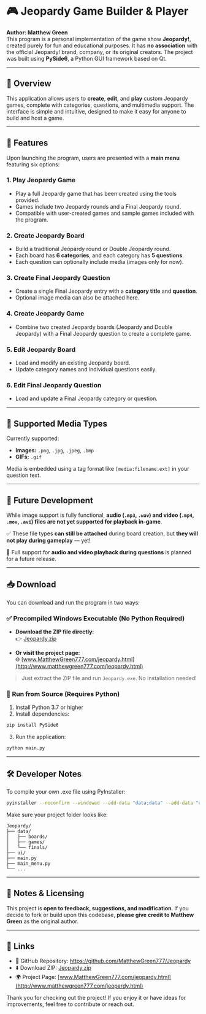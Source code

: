 # 🎮 Jeopardy Game Builder & Player

**Author: Matthew Green**  
This program is a personal implementation of the game show **Jeopardy!**, created purely for fun and educational purposes. It has **no association** with the official Jeopardy! brand, company, or its original creators. The project was built using **PySide6**, a Python GUI framework based on Qt.

---

## 📖 Overview

This application allows users to **create**, **edit**, and **play** custom Jeopardy games, complete with categories, questions, and multimedia support. The interface is simple and intuitive, designed to make it easy for anyone to build and host a game.

---

## 🚀 Features

Upon launching the program, users are presented with a **main menu** featuring six options:

### 1. Play Jeopardy Game
- Play a full Jeopardy game that has been created using the tools provided.
- Games include two Jeopardy rounds and a Final Jeopardy round.
- Compatible with user-created games and sample games included with the program.

### 2. Create Jeopardy Board
- Build a traditional Jeopardy round or Double Jeopardy round.
- Each board has **6 categories**, and each category has **5 questions**.
- Each question can optionally include media (images only for now).

### 3. Create Final Jeopardy Question
- Create a single Final Jeopardy entry with a **category title** and **question**.
- Optional image media can also be attached here.

### 4. Create Jeopardy Game
- Combine two created Jeopardy boards (Jeopardy and Double Jeopardy) with a Final Jeopardy question to create a complete game.

### 5. Edit Jeopardy Board
- Load and modify an existing Jeopardy board.
- Update category names and individual questions easily.

### 6. Edit Final Jeopardy Question
- Load and update a Final Jeopardy category or question.

---

## 📁 Supported Media Types

Currently supported:

- **Images:** `.png`, `.jpg`, `.jpeg`, `.bmp`
- **GIFs:** `.gif`

Media is embedded using a tag format like `[media:filename.ext]` in your question text.

---

## 🔮 Future Development

While image support is fully functional, **audio (`.mp3`, `.wav`) and video (`.mp4`, `.mov`, `.avi`) files are not yet supported for playback in-game**.  

✅ These file types **can still be attached** during board creation, but **they will not play during gameplay** — yet!

🎯 Full support for **audio and video playback during questions** is planned for a future release.

---

## 📥 Download

You can download and run the program in two ways:

### ✅ Precompiled Windows Executable (No Python Required)

- **Download the ZIP file directly:**  
  👉 [Jeopardy.zip](https://github.com/MatthewGreen777/Jeopardy/blob/main/Jeopardy.zip)

- **Or visit the project page:**  
  🌐 [www.MatthewGreen777.com/jeopardy.html](http://www.matthewgreen777.com/jeopardy.html)

> Just extract the ZIP file and run `Jeopardy.exe`. No installation needed!

### 🐍 Run from Source (Requires Python)

1. Install Python 3.7 or higher  
2. Install dependencies:

```bash
pip install PySide6
```

3. Run the application:

```bash
python main.py
```

---

## 🛠 Developer Notes

To compile your own .exe file using PyInstaller:

```bash
pyinstaller --noconfirm --windowed --add-data "data;data" --add-data "ui;ui" main.py
```

Make sure your project folder looks like:

```
Jeopardy/
├── data/
│   ├── boards/
│   ├── games/
│   └── finals/
├── ui/
├── main.py
├── main_menu.py
└── ...
```

---

## 📝 Notes & Licensing

This project is **open to feedback, suggestions, and modification**. If you decide to fork or build upon this codebase, **please give credit to Matthew Green** as the original author.

---

## 🔗 Links

- 📂 GitHub Repository: https://github.com/MatthewGreen777/Jeopardy  
- ⬇️ Download ZIP: [Jeopardy.zip](https://github.com/MatthewGreen777/Jeopardy/blob/main/Jeopardy.zip)  
- 🌍 Project Page: [www.MatthewGreen777.com/jeopardy.html](http://www.matthewgreen777.com/jeopardy.html)

Thank you for checking out the project! If you enjoy it or have ideas for improvements, feel free to contribute or reach out.
